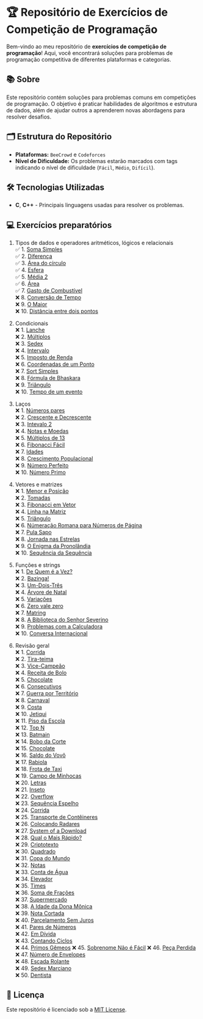 # 🏆 Repositório de Exercícios de Competição de Programação

Bem-vindo ao meu repositório de **exercícios de competição de programação**! Aqui, você encontrará soluções para problemas de programação competitiva de diferentes plataformas e categorias.

## 📚 Sobre

Este repositório contém soluções para problemas comuns em competições de programação. O objetivo é praticar habilidades de algoritmos e estrutura de dados, além de ajudar outros a aprenderem novas abordagens para resolver desafios.

## 🗂 Estrutura do Repositório

- **Plataformas:** `BeeCrowd` e `Codeforces`
- **Nível de Dificuldade:** Os problemas estarão marcados com tags indicando o nível de dificuldade (`Fácil`, `Médio`, `Difícil`).

## 🛠 Tecnologias Utilizadas

* **C**, **C++** - Principais linguagens usadas para resolver os problemas.

## 💻 Exercícios preparatórios 
1. Tipos de dados e operadores aritméticos, lógicos e relacionais  
    ✅ 1. [Soma Simples](https://www.beecrowd.com.br/judge/pt/problems/view/1003)  
    ✅ 2. [Diferença](https://www.beecrowd.com.br/judge/pt/problems/view/1007)  
    ✅ 3. [Área do círculo](https://www.beecrowd.com.br/judge/pt/problems/view/1002)  
    ✅ 4. [Esfera](https://www.beecrowd.com.br/judge/pt/problems/view/1011)  
    ✅ 5. [Média 2](https://www.beecrowd.com.br/judge/pt/problems/view/1006)  
    ✅ 6. [Área](https://www.beecrowd.com.br/judge/pt/problems/view/1012)  
    ✅ 7. [Gasto de Combustível](https://www.beecrowd.com.br/judge/pt/problems/view/1017)  
    ❌ 8. [Conversão de Tempo](https://www.beecrowd.com.br/judge/pt/problems/view/1019)  
    ❌ 9. [O Maior](https://www.beecrowd.com.br/judge/pt/problems/view/1013)  
    ❌ 10. [Distância entre dois pontos](https://www.beecrowd.com.br/judge/pt/problems/view/1015)  

2. Condicionais  
    ❌ 1. [Lanche](https://www.beecrowd.com.br/judge/pt/problems/view/1038)  
    ❌ 2. [Múltiplos](https://www.beecrowd.com.br/judge/pt/problems/view/1044)  
    ❌ 3. [Sedex](https://www.beecrowd.com.br/judge/pt/problems/view/2375)  
    ❌ 4. [Intervalo](https://www.beecrowd.com.br/judge/pt/problems/view/1037)  
    ❌ 5. [Imposto de Renda](https://www.beecrowd.com.br/judge/pt/problems/view/1051)  
    ❌ 6. [Coordenadas de um Ponto](https://www.beecrowd.com.br/judge/pt/problems/view/1041)  
    ❌ 7. [Sort Simples](https://www.beecrowd.com.br/judge/pt/problems/view/1042)  
    ❌ 8. [Fórmula de Bhaskara](https://www.beecrowd.com.br/judge/pt/problems/view/1036)  
    ❌ 9. [Triângulo](https://www.beecrowd.com.br/judge/pt/problems/view/1043)  
    ❌ 10. [Tempo de um evento](https://www.beecrowd.com.br/judge/pt/problems/view/1061)  

3. Laços  
    ❌ 1. [Números pares](https://www.beecrowd.com.br/judge/pt/problems/view/1059)  
    ❌ 2. [Crescente e Decrescente](https://www.beecrowd.com.br/judge/pt/problems/view/1113)  
    ❌ 3. [Intevalo 2](https://www.beecrowd.com.br/judge/pt/problems/view/1072)  
    ❌ 4. [Notas e Moedas](https://www.beecrowd.com.br/judge/pt/problems/view/1021)  
    ❌ 5. [Múltiplos de 13](https://www.beecrowd.com.br/judge/pt/problems/view/1132)  
    ❌ 6. [Fibonacci Fácil](https://www.beecrowd.com.br/judge/pt/problems/view/1151)  
    ❌ 7. [Idades](https://www.beecrowd.com.br/judge/pt/problems/view/1154)  
    ❌ 8. [Crescimento Populacional](https://www.beecrowd.com.br/judge/pt/problems/view/1160)  
    ❌ 9. [Número Perfeito](https://www.beecrowd.com.br/judge/pt/problems/view/1164)  
    ❌ 10. [Número Primo](https://www.beecrowd.com.br/judge/pt/problems/view/1165)  

4. Vetores e matrizes  
    ❌ 1. [Menor e Posição](https://www.beecrowd.com.br/judge/pt/problems/view/1180)  
    ❌ 2. [Tomadas](https://www.beecrowd.com.br/judge/pt/problems/view/1930)  
    ❌ 3. [Fibonacci em Vetor](https://www.beecrowd.com.br/judge/pt/problems/view/1176)  
    ❌ 4. [Linha na Matriz](https://www.beecrowd.com.br/judge/pt/problems/view/1181)  
    ❌ 5. [Triângulo](https://www.beecrowd.com.br/judge/pt/problems/view/1929)  
    ❌ 6. [Númeração Romana para Números de Página](https://www.beecrowd.com.br/judge/pt/problems/view/1960)  
    ❌ 7. [Pula Sapo](https://www.beecrowd.com.br/judge/pt/problems/view/1961)  
    ❌ 8. [Jornada nas Estrelas](https://www.beecrowd.com.br/judge/pt/problems/view/1973)  
    ❌ 9. [O Enigma da Pronolândia](https://www.beecrowd.com.br/judge/pt/problems/view/1984)  
    ❌ 10. [Sequência da Sequência](https://www.beecrowd.com.br/judge/pt/problems/view/2028)  

5. Funções e strings  
    ❌ 1. [De Quem é a Vez?](https://www.beecrowd.com.br/judge/pt/problems/view/1914)  
    ❌ 2. [Bazinga!](https://www.beecrowd.com.br/judge/pt/problems/view/1828)  
    ❌ 3. [Um-Dois-Três](https://www.beecrowd.com.br/judge/pt/problems/view/1332)  
    ❌ 4. [Árvore de Natal](https://www.beecrowd.com.br/judge/pt/problems/view/1768)  
    ❌ 5. [Variações](https://www.beecrowd.com.br/judge/pt/problems/view/1632)  
    ❌ 6. [Zero vale zero](https://www.beecrowd.com.br/judge/pt/problems/view/1871)  
    ❌ 7. [Matring](https://www.beecrowd.com.br/judge/pt/problems/view/1803)  
    ❌ 8. [A Biblioteca do Senhor Severino](https://www.beecrowd.com.br/judge/pt/problems/view/2137)  
    ❌ 9. [Problemas com a Calculadora](https://www.beecrowd.com.br/judge/pt/problems/view/2694)  
    ❌ 10. [Conversa Internacional](https://www.beecrowd.com.br/judge/pt/problems/view/1581)  

6. Revisão geral  
    ❌ 1. [Corrida](https://www.beecrowd.com.br/judge/pt/problems/view/2416)  
    ❌ 2. [Tira-teima](https://www.beecrowd.com.br/judge/pt/problems/view/2424)  
    ❌ 3. [Vice-Campeão](https://www.beecrowd.com.br/judge/pt/problems/view/2408)  
    ❌ 4. [Receita de Bolo](https://www.beecrowd.com.br/judge/pt/problems/view/2423)  
    ❌ 5. [Chocolate](https://www.beecrowd.com.br/judge/pt/problems/view/2427)  
    ❌ 6. [Consecutivos](https://www.beecrowd.com.br/judge/pt/problems/view/2415)  
    ❌ 7. [Guerra por Território](https://www.beecrowd.com.br/judge/pt/problems/view/2420)  
    ❌ 8. [Carnaval](https://www.beecrowd.com.br/judge/pt/problems/view/2418)  
    ❌ 9. [Costa](https://www.beecrowd.com.br/judge/pt/problems/view/2419)  
    ❌ 10. [Jetiqui](https://www.beecrowd.com.br/judge/pt/problems/view/2587)  
    ❌ 11. [Piso da Escola](https://www.beecrowd.com.br/judge/pt/problems/view/2786)  
    ❌ 12. [Top N](https://www.beecrowd.com.br/judge/pt/problems/view/1943)  
    ❌ 13. [Batmain](https://www.beecrowd.com.br/judge/pt/problems/view/2510)  
    ❌ 14. [Bobo da Corte](https://www.beecrowd.com.br/judge/pt/problems/view/2963)  
    ❌ 15. [Chocolate](https://www.beecrowd.com.br/judge/pt/problems/view/2328)  
    ❌ 16. [Saldo do Vovô](https://www.beecrowd.com.br/judge/pt/problems/view/2434)  
    ❌ 17. [Rabiola](https://www.beecrowd.com.br/judge/pt/problems/view/1876)  
    ❌ 18. [Frota de Taxi](https://www.beecrowd.com.br/judge/pt/problems/view/2295)  
    ❌ 19. [Campo de Minhocas](https://www.beecrowd.com.br/judge/pt/problems/view/2293)  
    ❌ 20. [Letras](https://www.beecrowd.com.br/judge/pt/problems/view/2457)  
    ❌ 21. [Inseto](https://www.beecrowd.com.br/judge/pt/problems/view/2862)  
    ❌ 22. [Overflow](https://www.beecrowd.com.br/judge/pt/problems/view/2342)  
    ❌ 23. [Sequência Espelho](https://www.beecrowd.com.br/judge/pt/problems/view/2157)  
    ❌ 24. [Corrida](https://www.beecrowd.com.br/judge/pt/problems/view/2396)  
    ❌ 25. [Transporte de Contêineres](https://www.beecrowd.com.br/judge/pt/problems/view/2395)  
    ❌ 26. [Colocando Radares](https://www.beecrowd.com.br/judge/pt/problems/view/2598)  
    ❌ 27. [System of a Download](https://www.beecrowd.com.br/judge/pt/problems/view/2582)  
    ❌ 28. [Qual o Mais Rápido?](https://www.beecrowd.com.br/judge/pt/problems/view/2175)  
    ❌ 29. [Criptotexto](https://www.beecrowd.com.br/judge/pt/problems/view/2866)  
    ❌ 30. [Quadrado](https://www.beecrowd.com.br/judge/pt/problems/view/2471)  
    ❌ 31. [Copa do Mundo](https://www.beecrowd.com.br/judge/pt/problems/view/2376)  
    ❌ 32. [Notas](https://www.beecrowd.com.br/judge/pt/problems/view/2469)  
    ❌ 33. [Conta de Água](https://www.beecrowd.com.br/judge/pt/problems/view/2369)  
    ❌ 34. [Elevador](https://www.beecrowd.com.br/judge/pt/problems/view/2378)  
    ❌ 35. [Times](https://www.beecrowd.com.br/judge/pt/problems/view/2370)  
    ❌ 36. [Soma de Frações](https://www.beecrowd.com.br/judge/pt/problems/view/2443)  
    ❌ 37. [Supermercado](https://www.beecrowd.com.br/judge/pt/problems/view/3058)  
    ❌ 38. [A Idade da Dona Mônica](https://www.beecrowd.com.br/judge/pt/problems/view/3047)  
    ❌ 39. [Nota Cortada](https://www.beecrowd.com.br/judge/pt/problems/view/3049)  
    ❌ 40. [Parcelamento Sem Juros](https://www.beecrowd.com.br/judge/pt/problems/view/3060)  
    ❌ 41. [Pares de Números](https://www.beecrowd.com.br/judge/pt/problems/view/3059)  
    ❌ 42. [Em Dívida](https://www.beecrowd.com.br/judge/pt/problems/view/2044)  
    ❌ 43. [Contando Ciclos](https://www.beecrowd.com.br/judge/pt/problems/view/2497)  
    ❌ 44. [Primos Gêmeos](https://www.beecrowd.com.br/judge/pt/problems/view/3165) 
    ❌ 45. [Sobrenome Não é Fácil](https://www.beecrowd.com.br/judge/pt/problems/view/3358) 
    ❌ 46. [Peça Perdida](https://www.beecrowd.com.br/judge/pt/problems/view/2322)  
    ❌ 47. [Número de Envelopes](https://www.beecrowd.com.br/judge/pt/problems/view/2341)   
    ❌ 48. [Escada Rolante](https://www.beecrowd.com.br/judge/pt/problems/view/2390)    
    ❌ 49. [Sedex Marciano](https://www.beecrowd.com.br/judge/pt/problems/view/2382)    
    ❌ 50. [Dentista](https://www.beecrowd.com.br/judge/pt/problems/view/2387)  


## 📄 Licença

Este repositório é licenciado sob a [MIT License](LICENSE).